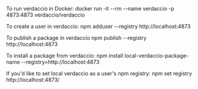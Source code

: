 
To run verdaccio in Docker:
docker run -it --rm --name verdaccio -p 4873:4873 verdaccio/verdaccio

To create a user in verdaccio:
npm adduser --registry http://localhost:4873

To publish a package in verdaccio
npm publish --registry http://localhost:4873

To install a package from verdaccio:
npm install local-verdaccio-package-name --registry=http://localhost:4873

If you'd like to set local verdaccio as a user's npm registry:
npm set registry http://localhost:4873/